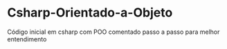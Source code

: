 # Csharp-Orientado-a-Objeto
Código inicial em csharp com POO comentado passo a passo para melhor entendimento 
